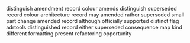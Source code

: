 distinguish amendment record colour amends distinguish superseded record colour architecture record may amended rather superseded small part change amended record although officially supported distinct flag adrtools distinguished record either superseded consequence map kind different formatting present refactoring opportunity